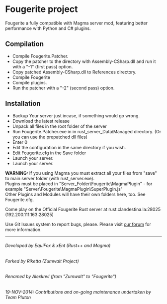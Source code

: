 # Fougerite project

Fougerite a fully compatible with Magma server mod, featuring better performance with Python and C# plugins.   

## Compilation
* Compile Fougerite.Patcher.
* Copy the patcher to the directory with Assembly-CSharp.dll and run it with a "-1" (first pass) option.
* Copy patched Assembly-CSharp.dll to References directory.
* Compile Fougerite
* Compile plugins.
* Run the patcher with a "-2" (second pass) option.

## Installation
* Backup Your server just incase, if something would go wrong.
* Download the latest release
* Unpack all files in the root folder of the server
* Run Fougerite.Patcher.exe in in rust_server_Data\Managed directory. (Or you can use the prepatched dll files)
* Enter 0
* Edit the configuration in the same directory if you wish.
* Edit Fougerite.cfg in the Save folder
* Launch your server.
* Launch your server.  

**WARNING:** If you using Magma you must extract all your files from "save" to main server folder (with rust_server.exe).  
Plugins must be placed in "Server_Folder\Fougerite\MagmaPlugin" - for example "Server\Fougerite\MagmaPlugin\SuperPlugin.js"  
Other Plugins and Modules will have their own folders here, too.  See Fougerite.cfg.

Come play on the Official Fougerite Rust server at rust.clandestina.la:28025 (192.200.111.163:28025)

Use Git Issues system to report bugs, please. 
Please visit [our forum](http://fougerite.com/) for more information.

***
###### Developed by EquiFox & xEnt (Rust++ and Magma)
###### Forked by Riketta (Zumwalt Project)
###### Renamed by Alexknvl (from "Zumwalt" to "Fougerite")
###### 19-NOV-2014: Contributions and on-going maintenance undertaken by Team Pluton
